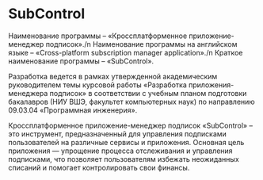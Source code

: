 # SubControl

Наименование программы	– «Кроссплатформенное приложение-менеджер подписок»./n
Наименование программы на английском языке – «Cross-platform subscription manager application»./n
Краткое наименование программы – «SubControl».

Разработка ведется в рамках утвержденной академическим руководителем темы курсовой работы «Разработка приложения-менеджера подписок» в соответствии с учебным планом подготовки бакалавров (НИУ ВШЭ, факультет компьютерных наук) по направлению 09.03.04 «Программная инженерия».

Кроссплатформенное приложение-менеджер подписок «SubControl» – это инструмент, предназначенный для управления подписками пользователей на различные сервисы и приложения. Основная цель приложения — упрощение процесса отслеживания и управления подписками, что позволяет пользователям избежать неожиданных списаний и помогает контролировать свои финансы.
